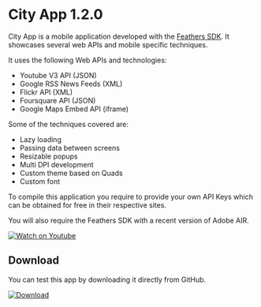 # City App 1.2.0

City App is a mobile application developed with the [Feathers SDK](https://feathersui.com/sdk/). It showcases several web APIs and mobile specific techniques.

It uses the following Web APIs and technologies:

  - Youtube V3 API (JSON)
  - Google RSS News Feeds (XML)
  - Flickr API (XML)
  - Foursquare API (JSON)
  - Google Maps Embed API (iframe)

Some of the techniques covered are:

  - Lazy loading
  - Passing data between screens
  - Resizable popups
  - Multi DPI development
  - Custom theme based on Quads
  - Custom font

To compile this application you require to provide your own API Keys which can be obtained for free in their respective sites.

You will also require the Feathers SDK with a recent version of Adobe AIR.

[![Watch on Youtube](http://i.imgur.com/9XwfenC.png)](https://youtu.be/x-LE-KRYxfk)

## Download

You can test this app by downloading it directly from GitHub.

[![Download](http://i.imgur.com/sYA22o3.png)](https://github.com/PhantomAppDevelopment/cityapp-feathers-sdk/releases/download/1.2.0/CityApp.apk)